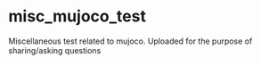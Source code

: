 # misc_mujoco_test

Miscellaneous test related to mujoco. Uploaded for the purpose of sharing/asking questions
